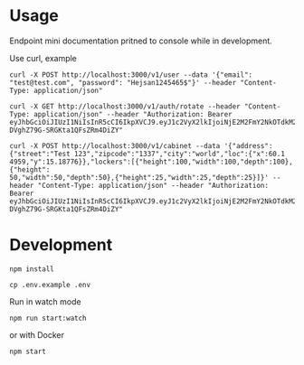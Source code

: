 # Usage

Endpoint mini documentation pritned to console while in development.

Use curl, example

```
curl -X POST http://localhost:3000/v1/user --data '{"email": "test@test.com", "password": "Hejsan1245465$"}' --header "Content-Type: application/json"
```

```
curl -X GET http://localhost:3000/v1/auth/rotate --header "Content-Type: application/json" --header "Authorization: Bearer eyJhbGciOiJIUzI1NiIsInR5cCI6IkpXVCJ9.eyJ1c2VyX2lkIjoiNjE2M2FmY2NkOTdkM2ViOWViMjQ5YmMwIiwiaWF0IjoxNjMzOTI2NTQwLCJleHAiOjE2MzM5MzM3NDB9.rdiTbyztBdnxz3D-DVghZ79G-SRGKta1QFsZRm4DiZY"
```

```
curl -X POST http://localhost:3000/v1/cabinet --data '{"address":{"street":"Test 123","zipcode":"1337","city":"world","loc":{"x":60.1
4959,"y":15.18776}},"lockers":[{"height":100,"width":100,"depth":100},{"height":
50,"width":50,"depth":50},{"height":25,"width":25,"depth":25}]}' --header "Content-Type: application/json" --header "Authorization: Bearer eyJhbGciOiJIUzI1NiIsInR5cCI6IkpXVCJ9.eyJ1c2VyX2lkIjoiNjE2M2FmY2NkOTdkM2ViOWViMjQ5YmMwIiwiaWF0IjoxNjMzOTI2NTQwLCJleHAiOjE2MzM5MzM3NDB9.rdiTbyztBdnxz3D-DVghZ79G-SRGKta1QFsZRm4DiZY"
```

# Development

`npm install`

`cp .env.example .env`

Run in watch mode

`npm run start:watch`

or with Docker

`npm start`
